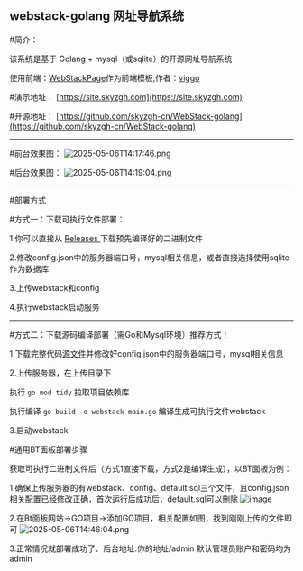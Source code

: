  **webstack-golang 网址导航系统**
----------
#简介：

该系统是基于 Golang + mysql（或sqlite）的开源网址导航系统

使用前端：[WebStackPage](https://github.com/WebStackPage/WebStackPage.github.io)作为前端模板,作者：[viggo](https://www.viggoz.com/)

#演示地址：
[https://site.skyzgh.com](https://site.skyzgh.com)

#开源地址：
[https://github.com/skyzgh-cn/WebStack-golang](https://github.com/skyzgh-cn/WebStack-golang)

----------


#前台效果图：
![2025-05-06T14:17:46.png][1]

#后台效果图：
![2025-05-06T14:19:04.png][2]


----------
#部署方式

#方式一：下载可执行文件部署：

1.你可以直接从 [Releases ](https://github.com/skyzgh-cn/WebStack-golang/releases)下载预先编译好的二进制文件

2.修改config.json中的服务器端口号，mysql相关信息，或者直接选择使用sqlite作为数据库

3.上传webstack和config

4.执行webstack启动服务


----------


#方式二：下载源码编译部署（需Go和Mysql环境）推荐方式！

1.下载完整代码[源文件](https://github.com/skyzgh-cn/WebStack-golang/archive/refs/tags/v1.0.0.zip)并修改好config.json中的服务器端口号，mysql相关信息

2.上传服务器，在上传目录下

 执行 `go mod tidy` 拉取项目依赖库
 
执行编译 `go build -o webstack main.go` 编译生成可执行文件webstack

3.启动webstack 

#通用BT面板部署步骤

获取可执行二进制文件后（方式1直接下载，方式2是编译生成），以BT面板为例：

1.确保上传服务器的有webstack、config、default.sql三个文件，且config.json相关配置已经修改正确，首次运行后成功后，default.sql可以删除
![image](https://github.com/user-attachments/assets/4422594b-6ce5-4fe0-a493-c7a530765218)


2.在Bt面板网站->GO项目->添加GO项目，相关配置如图，找到刚刚上传的文件即可
![2025-05-06T14:46:04.png][4]

3.正常情况就部署成功了、后台地址:你的地址/admin 默认管理员账户和密码均为admin


  [1]: https://blog.skyzgh.com/usr/uploads/2025/05/1645397260.png
  [2]: https://blog.skyzgh.com/usr/uploads/2025/05/3665417208.png
  [3]: https://blog.skyzgh.com/usr/uploads/2025/05/1055621062.png
  [4]: https://blog.skyzgh.com/usr/uploads/2025/05/31828951.png
